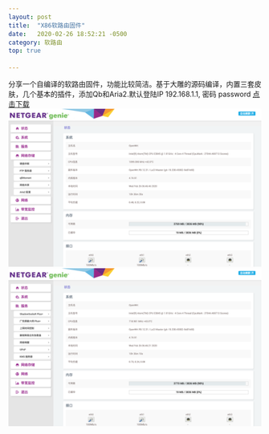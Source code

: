 ```yaml
---
layout: post
title:  "X86软路由固件"
date:   2020-02-26 18:52:21 -0500
category: 软路由
top: true 

---
```

分享一个自编译的软路由固件，功能比较简洁。基于大雕的源码编译，内置三套皮肤，几个基本的插件，添加Qb和Aria2.默认登陆IP 192.168.1.1, 密码 password [点击下载](https://github.com/AndroidDeals/AndroidDeals.github.io/releases/download/2019.12.17/openwrt-x86-64.img)
![preview](https://raw.githubusercontent.com/AndroidDeals/AndroidDeals.github.io/master/Screenshots/r1.png)
![preview](https://raw.githubusercontent.com/AndroidDeals/AndroidDeals.github.io/master/Screenshots/r2.png)




